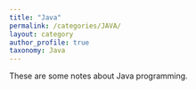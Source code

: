 ```yaml
---
title: "Java"
permalink: /categories/JAVA/
layout: category
author_profile: true
taxonomy: Java
---
```


These are some notes about Java programming.